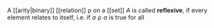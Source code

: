 
A [[arity|binary]] [[relation]] $\mathrel{\rho}$ on a [[set]] $A$ is called **reflexive**, if every element relates to itself, i.e. if $a \mathrel{\rho} a$ is true for all